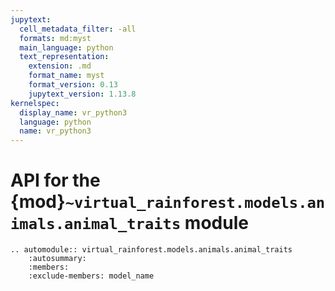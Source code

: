 ```yaml
---
jupytext:
  cell_metadata_filter: -all
  formats: md:myst
  main_language: python
  text_representation:
    extension: .md
    format_name: myst
    format_version: 0.13
    jupytext_version: 1.13.8
kernelspec:
  display_name: vr_python3
  language: python
  name: vr_python3
---
```


# API for the {mod}`~virtual_rainforest.models.animals.animal_traits` module

```{eval-rst}
.. automodule:: virtual_rainforest.models.animals.animal_traits
    :autosummary:
    :members:
    :exclude-members: model_name

